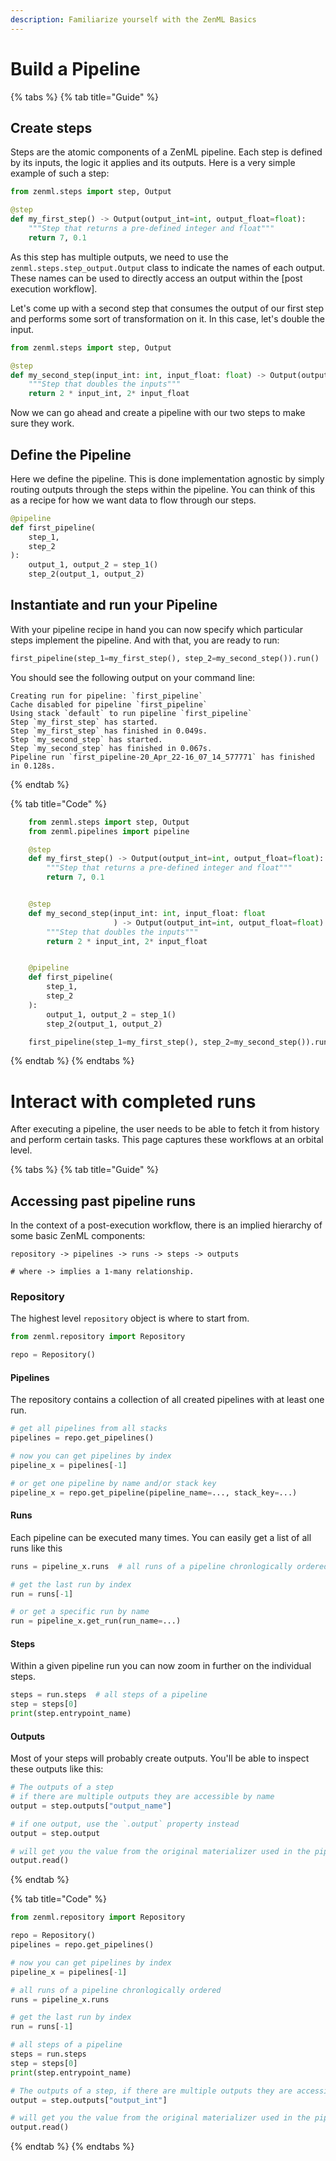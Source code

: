 ```yaml
---
description: Familiarize yourself with the ZenML Basics
---
```


# Build a Pipeline

{% tabs %}
{% tab title="Guide" %}
## Create steps

Steps are the atomic components of a ZenML pipeline. Each step is defined by its inputs, the logic it applies and its 
outputs. Here is a very simple example of such a step:

```python
from zenml.steps import step, Output

@step
def my_first_step() -> Output(output_int=int, output_float=float):
    """Step that returns a pre-defined integer and float"""
    return 7, 0.1
```

As this step has multiple outputs, we need to use the `zenml.steps.step_output.Output` class to indicate the names 
of each output. These names can be used to directly access an output within the [post execution workflow].

Let's come up with a second step that consumes the output of our first step and performs some sort of transformation
on it. In this case, let's double the input.

```python
from zenml.steps import step, Output

@step
def my_second_step(input_int: int, input_float: float) -> Output(output_int=int, output_float=float):
    """Step that doubles the inputs"""
    return 2 * input_int, 2* input_float
```

Now we can go ahead and create a pipeline with our two steps to make sure they work.

## Define the Pipeline

Here we define the pipeline. This is done implementation agnostic by simply routing outputs through the 
steps within the pipeline. You can think of this as a recipe for how we want data to flow through our steps.


```python
@pipeline
def first_pipeline(
    step_1,
    step_2
):
    output_1, output_2 = step_1()
    step_2(output_1, output_2)
```

## Instantiate and run your Pipeline

With your pipeline recipe in hand you can now specify which particular steps implement the pipeline. And with that, you
are ready to run:

```python
first_pipeline(step_1=my_first_step(), step_2=my_second_step()).run()
```

You should see the following output on your command line:

```shell
Creating run for pipeline: `first_pipeline`
Cache disabled for pipeline `first_pipeline`
Using stack `default` to run pipeline `first_pipeline`
Step `my_first_step` has started.
Step `my_first_step` has finished in 0.049s.
Step `my_second_step` has started.
Step `my_second_step` has finished in 0.067s.
Pipeline run `first_pipeline-20_Apr_22-16_07_14_577771` has finished in 0.128s.
```
{% endtab %}

{% tab title="Code" %}
```python
    from zenml.steps import step, Output
    from zenml.pipelines import pipeline

    @step
    def my_first_step() -> Output(output_int=int, output_float=float):
        """Step that returns a pre-defined integer and float"""
        return 7, 0.1


    @step
    def my_second_step(input_int: int, input_float: float
                       ) -> Output(output_int=int, output_float=float):
        """Step that doubles the inputs"""
        return 2 * input_int, 2* input_float


    @pipeline
    def first_pipeline(
        step_1,
        step_2
    ):
        output_1, output_2 = step_1()
        step_2(output_1, output_2)

    first_pipeline(step_1=my_first_step(), step_2=my_second_step()).run()
```
{% endtab %}
{% endtabs %}

# Interact with completed runs

After executing a pipeline, the user needs to be able to fetch it from history and perform certain tasks. This page 
captures these workflows at an orbital level.

{% tabs %}
{% tab title="Guide" %}
## Accessing past pipeline runs

In the context of a post-execution workflow, there is an implied hierarchy of some basic ZenML components:

```shell
repository -> pipelines -> runs -> steps -> outputs

# where -> implies a 1-many relationship.
```

### Repository

The highest level `repository` object is where to start from.

```python
from zenml.repository import Repository

repo = Repository()
```

#### Pipelines

The repository contains a collection of all created pipelines with at least one run.

```python
# get all pipelines from all stacks
pipelines = repo.get_pipelines()  

# now you can get pipelines by index
pipeline_x = pipelines[-1]

# or get one pipeline by name and/or stack key
pipeline_x = repo.get_pipeline(pipeline_name=..., stack_key=...)
```

#### Runs

Each pipeline can be executed many times. You can easily get a list of all runs like this

```python
runs = pipeline_x.runs  # all runs of a pipeline chronlogically ordered

# get the last run by index
run = runs[-1]

# or get a specific run by name
run = pipeline_x.get_run(run_name=...)
```

#### Steps

Within a given pipeline run you can now zoom in further on the individual steps.

```python
steps = run.steps  # all steps of a pipeline
step = steps[0]
print(step.entrypoint_name)
```

#### Outputs

Most of your steps will probably create outputs. You'll be able to inspect these outputs like this:

```python
# The outputs of a step
# if there are multiple outputs they are accessible by name
output = step.outputs["output_name"]

# if one output, use the `.output` property instead 
output = step.output 

# will get you the value from the original materializer used in the pipeline
output.read()  
```
{% endtab %}

{% tab title="Code" %}
```python
from zenml.repository import Repository

repo = Repository()
pipelines = repo.get_pipelines()  

# now you can get pipelines by index
pipeline_x = pipelines[-1]

# all runs of a pipeline chronlogically ordered
runs = pipeline_x.runs  

# get the last run by index
run = runs[-1]

# all steps of a pipeline
steps = run.steps  
step = steps[0]
print(step.entrypoint_name)

# The outputs of a step, if there are multiple outputs they are accessible by name
output = step.outputs["output_int"]

# will get you the value from the original materializer used in the pipeline
output.read()  
```
{% endtab %}
{% endtabs %}
